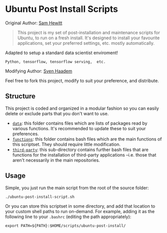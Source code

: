 Ubuntu Post Install Scripts
===========================

Original Author: [Sam Hewitt](https://github.com/snwh)

> This project is my set of post-installation and maintenance scripts for Ubuntu, to run on a fresh install. It's designed to install your favourite applications, set your preferred settings, etc. mostly automatically. 

Adapted to setup a standard data scientist enviroment!

    Python, tensorflow, tensorflow serving,  etc.

Modifying Author: [Sven Haadem](https://github.com/haadem)

Feel free to fork this project, modify to suit your preference, and distribute.

## Structure

This project is coded and organized in a modular fashion so you can easily delete or exclude parts that you don't want to use.

 * [`data`](/data): this folder contains files which are lists of packages read by various functions. It's recommended to update these to suit your preferences.
 * [`functions`](/functions): this folder contains bash files which are the main functions of this scriptset. They should require little modification.
 * [`third-party`](/functions/third-party): this sub-directory contains further bash files that are functions for the installation of third-party applications &ndash;i.e. those that aren't necessarily in the main repositories.

## Usage

Simple, you just run the main script from the root of the source folder:

    ./ubuntu-post-install-script.sh

Or you can store this scriptset in some directory, and add that location to your custom shell paths to run on-demand. For example, adding it as the following line to your `.bashrc` (editing the path appropriately):

    export PATH=${PATH}:$HOME/scripts/ubuntu-post-install/
